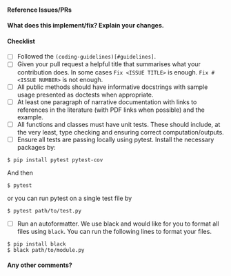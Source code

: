 <!--
Thanks for contributing a pull request! Please ensure you have taken a look at
the contribution guidelines: https://github.com/neurodata/graspy/blob/master/CONTRIBUTING.md#pull-request-checklist
-->

#### Reference Issues/PRs
<!--
Example: Fixes #1234. See also #3456.
Please use keywords (e.g., Fixes) to create link to the issues or pull requests
you resolved, so that they will automatically be closed when your pull request
is merged. See https://github.com/blog/1506-closing-issues-via-pull-requests
-->


#### What does this implement/fix? Explain your changes.


#### Checklist

- [ ] Followed the `(coding-guidelines)[#guidelines]`.
- [ ] Given your pull request a helpful title that summarises what your contribution does. In some cases ``Fix <ISSUE TITLE>`` is enough. ``Fix #<ISSUE NUMBER>`` is not enough.
- [ ] All public methods should have informative docstrings with sample usage presented as doctests when appropriate.
- [ ] At least one paragraph of narrative documentation with links to references in the literature (with PDF links when possible) and the example.
- [ ] All functions and classes must have unit tests. These should include, at the very least, type checking and ensuring correct computation/outputs.
- [ ] Ensure all tests are passing locally using pytest. Install the necessary packages by:
```
$ pip install pytest pytest-cov
```
And then
```
$ pytest
```
or you can run pytest on a single test file by
```
$ pytest path/to/test.py
```
- [ ] Run an autoformatter. We use black and would like for you to format all files using ``black``. You can run the following lines to format your files.
```
$ pip install black
$ black path/to/module.py
```

#### Any other comments?

